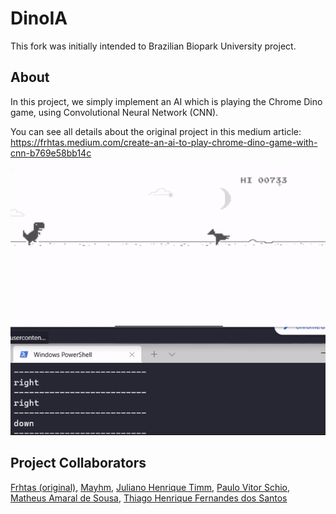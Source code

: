 # DinoIA
This fork was initially intended to Brazilian Biopark University project.

## About
In this project, we simply implement an AI which is playing the Chrome Dino game, using Convolutional Neural Network (CNN).

You can see all details about the original project in this medium article:
https://frhtas.medium.com/create-an-ai-to-play-chrome-dino-game-with-cnn-b769e58bb14c

![AI is playing the Chrome Dino game!](https://github.com/frhtas/AI-Dino/blob/master/output2.gif)

## Project Collaborators
[Frhtas (original)](https://github.com/frhtas), [Mayhm](https://github.com/mayhmemo), [Juliano Henrique Timm](https://github.com/JulianoTimmHub), [Paulo Vitor Schio](https://github.com/PauloVitorSchio), [Matheus Amaral de Sousa](https://github.com/MatheusAmaralDeSousa), [Thiago Henrique Fernandes dos Santos](https://github.com/Pney)
